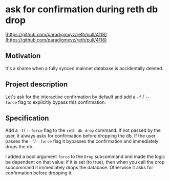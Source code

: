 # ask for confirmation during reth db drop

[https://github.com/paradigmxyz/reth/pull/4118](https://github.com/paradigmxyz/reth/pull/4118)

## Motivation

It's a shame when a fully synced mainnet database is accidentally deleted.

## Project description

Let's ask for the interactive confirmation by default and add a `-f` / `--force` flag to explicitly bypass this confirmation.

## Specification

Add a `-f`/ `--force` flag to the `reth db drop` command. If not passed by the user, it always asks for confirmation before dropping the db. If the user passes the `-f`/`--force` flag it bypasses the confirmation and immediately drops the db.

I added a bool argument `force` to the `Drop` subcommand and made the logic be dependent on that value: if it is set (to true), then when you call the drop subcommand it immediately drops the database. Otherwise it asks for confirmation before dropping it.